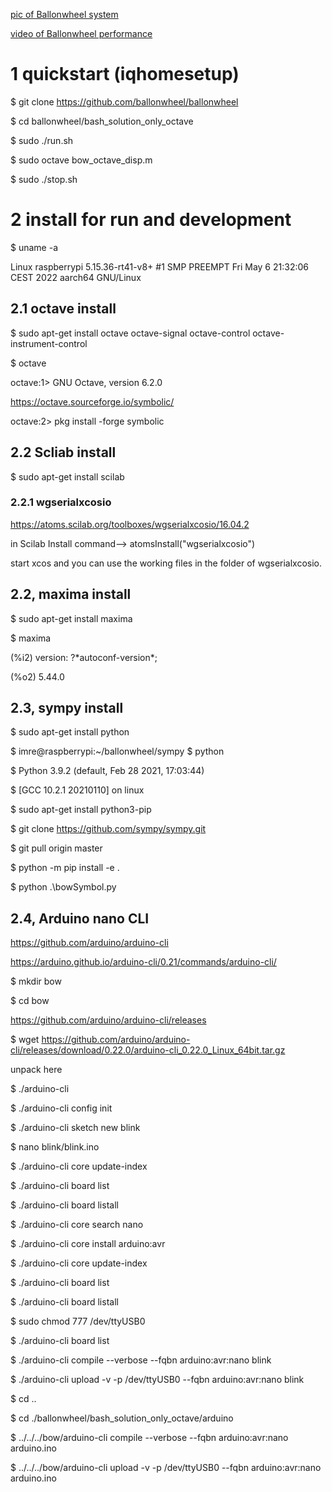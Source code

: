 
[pic of Ballonwheel system](https://drive.google.com/file/d/1SbojtoAPsziPh_wPwiDQSBB1EkkLj9f4/view?usp=drivesdk) 



[video of Ballonwheel performance](https://drive.google.com/file/d/1aYekoKIV0XY-9lRHnn9m6GJVegpmdNTa/view?usp=drivesdk) 


# 1 quickstart (iqhomesetup)

$ git clone https://github.com/ballonwheel/ballonwheel

$ cd ballonwheel/bash_solution_only_octave

$ sudo ./run.sh

$ sudo octave bow_octave_disp.m

$ sudo ./stop.sh

 

# 2 install for run and development

$ uname -a

Linux raspberrypi 5.15.36-rt41-v8+ #1 SMP PREEMPT Fri May 6 21:32:06 CEST 2022 aarch64 GNU/Linux

 

## 2.1 octave install

$ sudo apt-get install octave octave-signal octave-control octave-instrument-control

$ octave

octave:1> GNU Octave, version 6.2.0

https://octave.sourceforge.io/symbolic/

octave:2> pkg install -forge symbolic



## 2.2 Scliab install

$ sudo apt-get install scilab

### 2.2.1 wgserialxcosio

https://atoms.scilab.org/toolboxes/wgserialxcosio/16.04.2

in Scilab Install command--> atomsInstall("wgserialxcosio")

start xcos and you can use the working files in the folder of wgserialxcosio.


## 2.2, maxima install 

$ sudo apt-get install maxima

$ maxima

(%i2) version: ?\*autoconf\-version\*;

(%o2)                               5.44.0

 
## 2.3, sympy install

$ sudo apt-get install python

$ imre@raspberrypi:~/ballonwheel/sympy $ python

$ Python 3.9.2 (default, Feb 28 2021, 17:03:44)

$ [GCC 10.2.1 20210110] on linux


$ sudo apt-get install python3-pip

$ git clone https://github.com/sympy/sympy.git

$ git pull origin master

$ python -m pip install -e .


$ python .\bowSymbol.py



## 2.4, Arduino nano CLI

https://github.com/arduino/arduino-cli

https://arduino.github.io/arduino-cli/0.21/commands/arduino-cli/

$ mkdir bow

$ cd bow

https://github.com/arduino/arduino-cli/releases

$ wget https://github.com/arduino/arduino-cli/releases/download/0.22.0/arduino-cli_0.22.0_Linux_64bit.tar.gz

unpack here 

$ ./arduino-cli

$ ./arduino-cli config init

$ ./arduino-cli sketch new blink

$ nano blink/blink.ino

$ ./arduino-cli core update-index

$ ./arduino-cli board list 

$ ./arduino-cli board listall

$ ./arduino-cli core search nano

$ ./arduino-cli core install arduino:avr   

$ ./arduino-cli core update-index

$ ./arduino-cli board list   

$ ./arduino-cli board listall

$ sudo chmod 777 /dev/ttyUSB0    

$ ./arduino-cli board list   

$ ./arduino-cli compile --verbose --fqbn arduino:avr:nano blink   

$ ./arduino-cli upload -v -p /dev/ttyUSB0 --fqbn arduino:avr:nano blink 

$ cd ..

$ cd ./ballonwheel/bash_solution_only_octave/arduino

$ ../../../bow/arduino-cli compile --verbose --fqbn arduino:avr:nano arduino.ino

$ ../../../bow/arduino-cli upload -v -p /dev/ttyUSB0 --fqbn arduino:avr:nano arduino.ino






